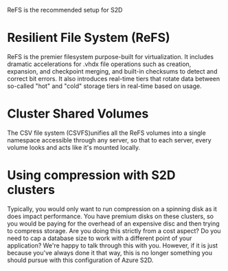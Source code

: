 ReFS is the recommended setup for S2D

# Resilient File System (ReFS) 
ReFS is the premier filesystem purpose-built for virtualization. It includes dramatic accelerations for .vhdx file operations such as creation, expansion, and 
checkpoint merging, and built-in checksums to detect and correct bit errors. It also introduces real-time tiers that rotate data between so-called 
"hot" and "cold" storage tiers in real-time based on usage.

# Cluster Shared Volumes 

The CSV file system  (CSVFS)unifies all the ReFS volumes into a single namespace accessible through any server, so that to each server, every volume 
looks and acts like it's mounted locally.

# Using compression with S2D clusters
Typically, you would only want to run compression on a spinning disk as it does impact performance. You have premium disks on these clusters, 
so you would be paying for the overhead of an expensive disc and then trying to compress storage. Are you doing this strictly from a cost aspect?
Do you need to cap a database size to work with a different point of your application? We're happy to talk through this with you. 
However, if it is just because you've always done it that way, this is no longer something you should pursue with this configuration of Azure S2D. 
